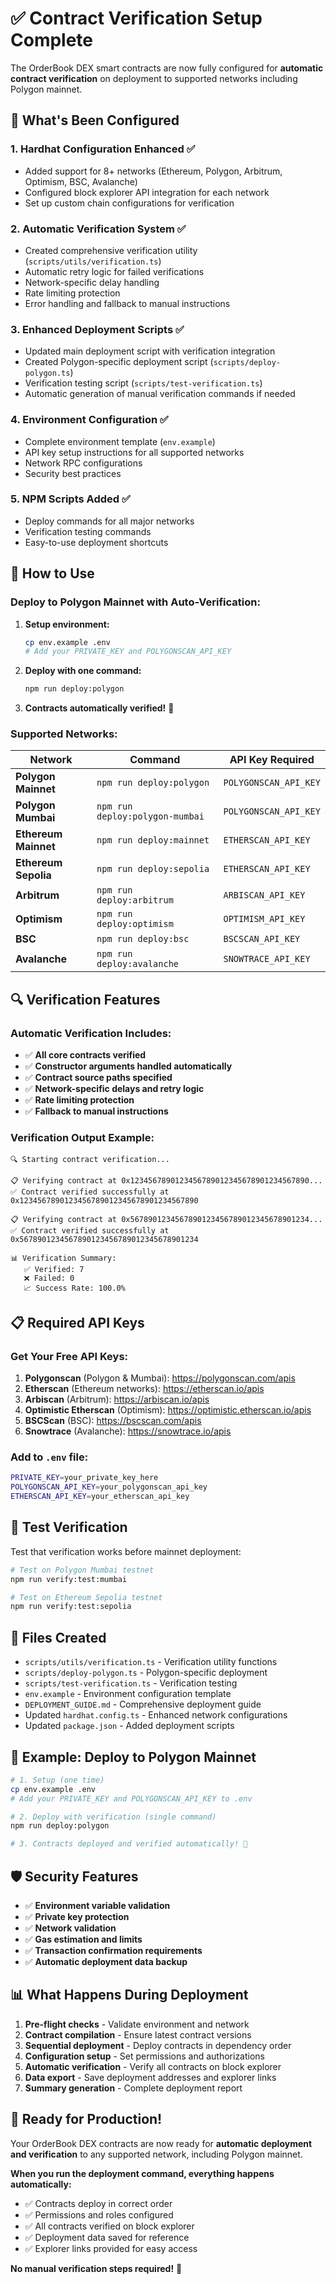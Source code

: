 # ✅ Contract Verification Setup Complete

The OrderBook DEX smart contracts are now fully configured for **automatic contract verification** on deployment to supported networks including Polygon mainnet.

## 🎯 What's Been Configured

### 1. **Hardhat Configuration Enhanced** ✅
- Added support for 8+ networks (Ethereum, Polygon, Arbitrum, Optimism, BSC, Avalanche)
- Configured block explorer API integration for each network
- Set up custom chain configurations for verification

### 2. **Automatic Verification System** ✅
- Created comprehensive verification utility (`scripts/utils/verification.ts`)
- Automatic retry logic for failed verifications
- Network-specific delay handling
- Rate limiting protection
- Error handling and fallback to manual instructions

### 3. **Enhanced Deployment Scripts** ✅
- Updated main deployment script with verification integration
- Created Polygon-specific deployment script (`scripts/deploy-polygon.ts`)
- Verification testing script (`scripts/test-verification.ts`)
- Automatic generation of manual verification commands if needed

### 4. **Environment Configuration** ✅
- Complete environment template (`env.example`)
- API key setup instructions for all supported networks
- Network RPC configurations
- Security best practices

### 5. **NPM Scripts Added** ✅
- Deploy commands for all major networks
- Verification testing commands
- Easy-to-use deployment shortcuts

## 🚀 How to Use

### **Deploy to Polygon Mainnet with Auto-Verification:**

1. **Setup environment:**
   ```bash
   cp env.example .env
   # Add your PRIVATE_KEY and POLYGONSCAN_API_KEY
   ```

2. **Deploy with one command:**
   ```bash
   npm run deploy:polygon
   ```

3. **Contracts automatically verified!** 🎉

### **Supported Networks:**

| Network | Command | API Key Required |
|---------|---------|------------------|
| **Polygon Mainnet** | `npm run deploy:polygon` | `POLYGONSCAN_API_KEY` |
| **Polygon Mumbai** | `npm run deploy:polygon-mumbai` | `POLYGONSCAN_API_KEY` |
| **Ethereum Mainnet** | `npm run deploy:mainnet` | `ETHERSCAN_API_KEY` |
| **Ethereum Sepolia** | `npm run deploy:sepolia` | `ETHERSCAN_API_KEY` |
| **Arbitrum** | `npm run deploy:arbitrum` | `ARBISCAN_API_KEY` |
| **Optimism** | `npm run deploy:optimism` | `OPTIMISM_API_KEY` |
| **BSC** | `npm run deploy:bsc` | `BSCSCAN_API_KEY` |
| **Avalanche** | `npm run deploy:avalanche` | `SNOWTRACE_API_KEY` |

## 🔍 Verification Features

### **Automatic Verification Includes:**
- ✅ **All core contracts verified**
- ✅ **Constructor arguments handled automatically**
- ✅ **Contract source paths specified**
- ✅ **Network-specific delays and retry logic**
- ✅ **Rate limiting protection**
- ✅ **Fallback to manual instructions**

### **Verification Output Example:**
```
🔍 Starting contract verification...

📋 Verifying contract at 0x1234567890123456789012345678901234567890...
✅ Contract verified successfully at 0x1234567890123456789012345678901234567890

📋 Verifying contract at 0x5678901234567890123456789012345678901234...
✅ Contract verified successfully at 0x5678901234567890123456789012345678901234

📊 Verification Summary:
   ✅ Verified: 7
   ❌ Failed: 0
   📈 Success Rate: 100.0%
```

## 📋 Required API Keys

### **Get Your Free API Keys:**

1. **Polygonscan** (Polygon & Mumbai): https://polygonscan.com/apis
2. **Etherscan** (Ethereum networks): https://etherscan.io/apis
3. **Arbiscan** (Arbitrum): https://arbiscan.io/apis
4. **Optimistic Etherscan** (Optimism): https://optimistic.etherscan.io/apis
5. **BSCScan** (BSC): https://bscscan.com/apis
6. **Snowtrace** (Avalanche): https://snowtrace.io/apis

### **Add to `.env` file:**
```bash
PRIVATE_KEY=your_private_key_here
POLYGONSCAN_API_KEY=your_polygonscan_api_key
ETHERSCAN_API_KEY=your_etherscan_api_key
```

## 🧪 Test Verification

Test that verification works before mainnet deployment:

```bash
# Test on Polygon Mumbai testnet
npm run verify:test:mumbai

# Test on Ethereum Sepolia testnet  
npm run verify:test:sepolia
```

## 📁 Files Created

- `scripts/utils/verification.ts` - Verification utility functions
- `scripts/deploy-polygon.ts` - Polygon-specific deployment
- `scripts/test-verification.ts` - Verification testing
- `env.example` - Environment configuration template
- `DEPLOYMENT_GUIDE.md` - Comprehensive deployment guide
- Updated `hardhat.config.ts` - Enhanced network configurations
- Updated `package.json` - Added deployment scripts

## 🎯 Example: Deploy to Polygon Mainnet

```bash
# 1. Setup (one time)
cp env.example .env
# Add your PRIVATE_KEY and POLYGONSCAN_API_KEY to .env

# 2. Deploy with verification (single command)
npm run deploy:polygon

# 3. Contracts deployed and verified automatically! 🚀
```

## 🛡️ Security Features

- ✅ **Environment variable validation**
- ✅ **Private key protection**
- ✅ **Network validation**
- ✅ **Gas estimation and limits**
- ✅ **Transaction confirmation requirements**
- ✅ **Automatic deployment data backup**

## 📊 What Happens During Deployment

1. **Pre-flight checks** - Validate environment and network
2. **Contract compilation** - Ensure latest contract versions
3. **Sequential deployment** - Deploy contracts in dependency order
4. **Configuration setup** - Set permissions and authorizations
5. **Automatic verification** - Verify all contracts on block explorer
6. **Data export** - Save deployment addresses and explorer links
7. **Summary generation** - Complete deployment report

## 🎉 Ready for Production!

Your OrderBook DEX contracts are now ready for **automatic deployment and verification** to any supported network, including Polygon mainnet. 

**When you run the deployment command, everything happens automatically:**
- ✅ Contracts deploy in correct order
- ✅ Permissions and roles configured
- ✅ All contracts verified on block explorer
- ✅ Deployment data saved for reference
- ✅ Explorer links provided for easy access

**No manual verification steps required!** 🚀
